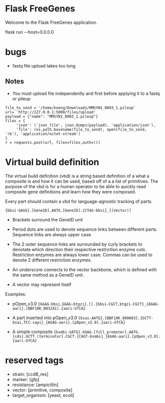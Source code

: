 # Flask FreeGenes

Welcome to the Flask FreeGenes application. 

flask run --host=0.0.0.0

# bugs
- fastq file upload takes too long

## Notes
- You must upload file independently and first before applying it to a fastq or pileup
```
file_to_send = '/home/koeng/Downloads/MMSYN1_0003_1.pileup'
url= 'http://127.0.0.1:5000/files/upload'
payload = {"name": "MMSYN1_0003_1.pileup"}
files = {
     'json': ('json_file', json.dumps(payload), 'application/json'),
     'file': (os.path.basename(file_to_send), open(file_to_send, 'rb'), 'application/octet-stream')
}
r = requests.post(url, files=files,auth=())
```



# Virtual build definition
The virtual build definition (vbd) is a string based definition of a what a composite is and how it can be used, based off of a a list of primitives. The purpose of the vbd is for a human operator to be able to quickly read composite gene definitions and learn how they were composed. 

Every part should contain a vbd for language-agnostic tracking of parts.

`{bbsi-GAGG}.[GeneID].AATG.[GeneID].{CTAG-bbsi}_[(Vector)]`

- Brackets surround the GeneID unit
- Period dots are used to denote sequence links between different parts. Sequence links are always upper case.
- The 2 outer sequence links are surrounded by curly brackets to denotate which direction their respective restriction enzyme cuts. Restriction enzymes are always lower case. Commas can be used to denote 2 different restriction enzymes.
- An underscore connects to the vector backbone, which is defined with the same method as a GeneID unit. 

- A vector may represent itself 

Examples:
- pOpen_v3.0
`{GGAG-bbsi,GGAG-btgzi}.[].{bbsi-CGCT,btgzi-CGCT}_{AGAG-aari}.[BBF10K_003241].{aari-GTCA}`

- A part inserted into pOpen_v3.0
`{bsai-AATG}.[BBF10K_000003].{GCTT-bsai,TCC-sapi}_{AGAG-aari}.[pOpen_v3.0].{aari-GTCA}`

- A simple composite
`{bsmbi-GATG}.GGAG.[full_promoter].AATG.[cds].GCTT.[terminator].CGCT.{CAGT-bsmbi}_{AGAG-aari}.[pOpen_v3.0].{aari-GTCA}`


# reserved tags
- strain: [ccdB_res]
- marker: [gfp]
- resistance: [ampicillin]
- vector: [primitive, composite]
- target_organism: [yeast, ecoli]
